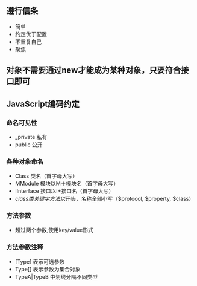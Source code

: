 ## 遵行信条
* 简单
* 约定优于配置
* 不重复自己
* 聚焦

## 对象不需要通过new才能成为某种对象，只要符合接口即可

## JavaScript编码约定

### 命名可见性	
 * _private 私有
 * public 公开
	
### 各种对象命名
* Class 类名（首字母大写）
* MModule 模块以M＋模块名（首字母大写）
* IInterface 接口以I+接口名（首字母大写）
* $class 类关键字方法以$开头，名称全部小写（$protocol, $property, $class）


### 方法参数
* 超过两个参数,使用key/value形式


### 方法参数注释 
* [Type] 表示可选参数
* Type[] 表示参数为集合对象
* TypeA|TypeB 中划线分隔不同类型 
  
  
